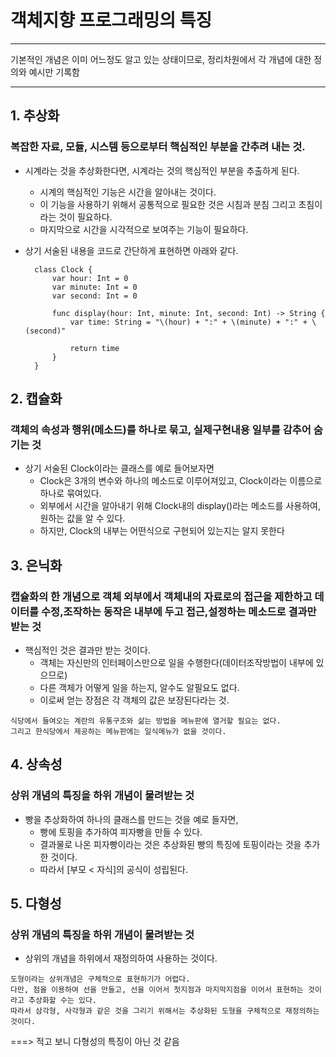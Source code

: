 # 객체지향 프로그래밍의 특징


* * *  


기본적인 개념은 이미 어느정도 알고 있는 상태이므로, 정리차원에서 각 개념에 대한 정의와 예시만 기록함

***

## 1. 추상화
### 복잡한 자료, 모듈, 시스템 등으로부터 핵심적인 부분을 간추려 내는 것.
* 시계라는 것을 추상화한다면, 시계라는 것의 핵심적인 부분을 추출하게 된다. 
	* 시계의 핵심적인 기능은 시간을 알아내는 것이다. 
	* 이 기능을 사용하기 위해서 공통적으로 필요한 것은 시침과 분침 그리고 초침이라는 것이 필요하다.
	* 마지막으로 시간을 시각적으로 보여주는 기능이 필요하다.

* 상기 서술된 내용을 코드로 간단하게 표현하면 아래와 같다.

        class Clock {
            var hour: Int = 0
            var minute: Int = 0
            var second: Int = 0
            
            func display(hour: Int, minute: Int, second: Int) -> String {
                var time: String = "\(hour) + ":" + \(minute) + ":" + \(second)"
            
                return time
            }
        }
	
## 2. 캡슐화
### 객체의 속성과 행위(메소드)를 하나로 묶고, 실제구현내용 일부를 감추어 숨기는 것
* 상기 서술된 Clock이라는 클래스를 예로 들어보자면
	* Clock은 3개의 변수와 하나의 메소드로 이루어져있고, Clock이라는 이름으로 하나로 묶여있다. 
	* 외부에서 시간을 알아내기 위해 Clock내의 display()라는 메소드를 사용하여, 원하는 값을 알 수 있다.
	* 하지만, Clock의 내부는 어떤식으로 구현되어 있는지는 알지 못한다
 
## 3. 은닉화
### 캡슐화의 한 개념으로 객체 외부에서 객체내의 자료로의 접근을 제한하고 데이터를 수정,조작하는 동작은 내부에 두고 접근,설정하는 메소드로 결과만 받는 것
* 핵심적인 것은 결과만 받는 것이다.
	* 객체는 자신만의 인터페이스만으로 일을 수행한다(데이터조작방법이 내부에 있으므로)
	* 다른 객체가 어떻게 일을 하는지, 알수도 알필요도 없다.
	* 이로써 얻는 장점은 각 객체의 값은 보장된다라는 것.

<pre>
<code>식당에서 들여오는 계란의 유통구조와 삶는 방법을 메뉴판에 열거할 필요는 없다. 
그리고 한식당에서 제공하는 메뉴판에는 일식메뉴가 없을 것이다.</code>
</pre>
 
	
## 4. 상속성
### 상위 개념의 특징을 하위 개념이 물려받는 것

* 빵을 추상화하여 하나의 클래스를 만드는 것을 예로 들자면,
	* 빵에 토핑을 추가하여 피자빵을 만들 수 있다.
	* 결과물로 나온 피자빵이라는 것은 추상화된 빵의 특징에 토핑이라는 것을 추가한 것이다.
	* 따라서 [부모 < 자식]의 공식이 성립된다.


## 5. 다형성
### 상위 개념의 특징을 하위 개념이 물려받는 것
* 상위의 개념을 하위에서 재정의하여 사용하는 것이다.

<pre>
<code>도형이라는 상위개념은 구체적으로 표현하기가 어렵다.
다만, 점을 이용하여 선을 만들고, 선을 이어서 첫지점과 마지막지점을 이어서 표현하는 것이라고 추상화할 수는 있다.
따라서 삼각형, 사각형과 같은 것을 그리기 위해서는 추상화된 도형을 구체적으로 재정의하는 것이다.</code>
</pre>

===> 적고 보니 다형성의 특징이 아닌 것 같음